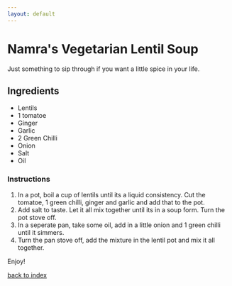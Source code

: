 ```yaml
---
layout: default 
---
```


# Namra's Vegetarian Lentil Soup 

Just something to sip through if you want a little spice in your life.

## Ingredients
- Lentils 
- 1 tomatoe
- Ginger
- Garlic
- 2 Green Chilli 
- Onion
- Salt
- Oil 

### Instructions
1. In a pot, boil a cup of lentils until its a liquid consistency. Cut the tomatoe, 1 green chilli, ginger and garlic and add that to the pot. 
2. Add salt to taste. Let it all mix together until its in a soup form. Turn the pot stove off. 
3. In a seperate pan, take some oil, add in a little onion and 1 green chilli until it simmers. 
4. Turn the pan stove off, add the mixture in the lentil pot and mix it all together. 

Enjoy!

[back to index](../)
